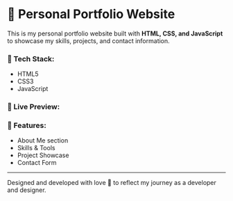 # 💼 Personal Portfolio Website
This is my personal portfolio website built with **HTML, CSS, and JavaScript** to showcase my skills, projects, and contact information.

### 🔧 Tech Stack:
- HTML5  
- CSS3  
- JavaScript  

### 🔗 Live Preview:


### 📂 Features:
- About Me section  
- Skills & Tools  
- Project Showcase  
- Contact Form  

---
Designed and developed with love 💙 to reflect my journey as a developer and designer.
